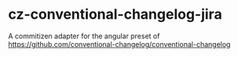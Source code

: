 # cz-conventional-changelog-jira
A commitizen adapter for the angular preset of https://github.com/conventional-changelog/conventional-changelog
